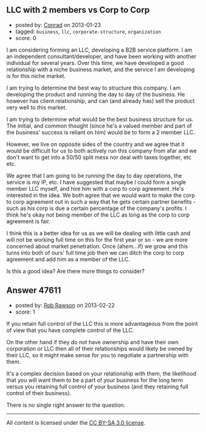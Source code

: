 ## LLC with 2 members vs Corp to Corp

- posted by: [Conrad](https://stackexchange.com/users/-1/20113-conrad) on 2013-01-23
- tagged: `business`, `llc`, `corporate-structure`, `organization`
- score: 0

I am considering forming an LLC, developing a B2B service platform. I am an independent consultant/developer, and have been working with another individual for several years. Over this time, we have developed a good relationship with a niche business market, and the service I am developing is for this niche market. 

I am trying to determine the best way to structure this company. I am developing the product and running the day to day of the business. He however has client relationship, and can (and already has) sell the product very well to this market.

I am trying to determine what would be the best business structure for us. The initial, and common thought (since he's a valued member and part of the business' success is reliant on him) would be to form a 2 member LLC. 

However, we live on opposite sides of the country and we agree that it would be difficult for us to both actively run this company from afar and we don't want to get into a 50/50 split mess nor deal with taxes together, etc etc.

We agree that I am going to be running the day to day operations, the service is my IP, etc. I have suggested that maybe I could form a single member LLC myself, and hire him with a corp to corp agreement. He's interested in the idea. We both agree that we would want to make the corp to corp agreement out in such a way that he gets certain partner benefits - such as his corp is due a certain percentage of the company's profits. I think he's okay not being member of the LLC as long as the corp to corp agreement is fair.

I think this is a better idea for us as we will be dealing with little cash and will not be working full time on this for the first year or so - we are more concerned about market penetration. Once (ahem...if) we grow and this turns into both of ours' full time job then we can ditch the corp to corp agreement and add him as a member of the LLC. 

Is this a good idea? Are there more things to consider?


## Answer 47611

- posted by: [Rob Rawson](https://stackexchange.com/users/-1/23682-rob-rawson) on 2013-02-22
- score: 1

If you retain full control of the LLC this is more advantageous from the point of view that you have complete control of the LLC.

On the other hand if they do not have ownership and have their own corporation or LLC then all of their relationships would likely be owned by their LLC, so it might make sense for you to negotiate a partnership with them.

It's a complex decision based on your relationship with them, the likelihood that you will want them to be a part of your business for the long term versus you retaining full control of your business (and they retaining full control of their business).

There is no single right answer to the question.



---

All content is licensed under the [CC BY-SA 3.0 license](https://creativecommons.org/licenses/by-sa/3.0/).
